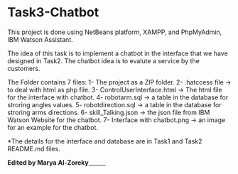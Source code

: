 # Task3-Chatbot
This project is done using NetBeans platform, XAMPP, and PhpMyAdmin, IBM Watson Assistant.

The idea of this task is to implement a chatbot in the interface that we have designed in Task2. The chatbot idea is to evalute a service by the customers. 

The Folder contains 7 files:
1- The project as a ZIP folder.
2- .hatccess file ->  to deal with html as php file.
3- ControlUserInterface.html -> The html file for the interface with chatbot.
4- robotarm.sql -> a table in the database for stroring angles values.
5- robotdirection.sql -> a table in the database for stroring arms directions.
6- skill_Talking.json -> the json file from IBM Watson Website for the chatbot.
7- Interface with chatbot.png -> an image for an example for the chatbot.

*The details for the interface and database are in Task1 and Task2 README.md files.

______________________________________________________Edited by Marya Al-Zoreky____________________________________________________________
